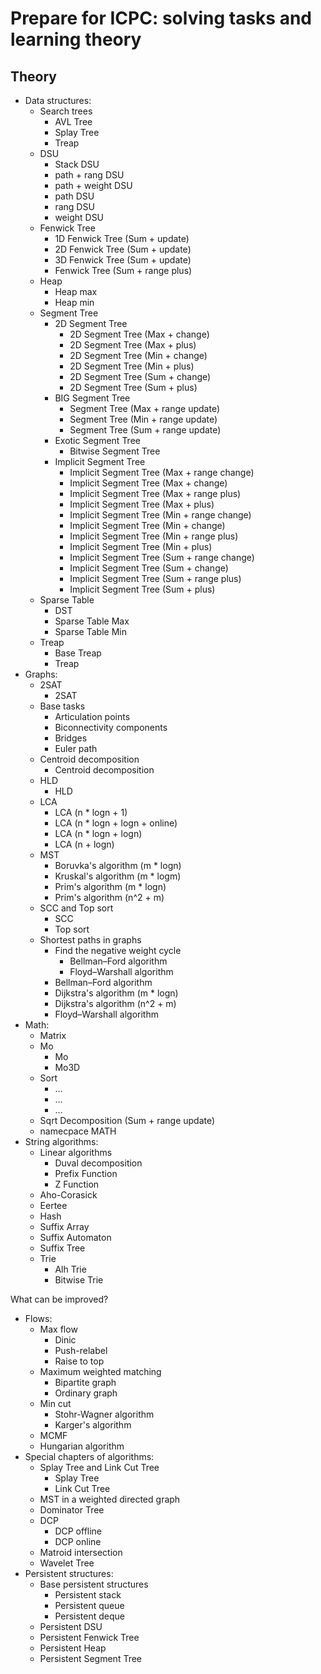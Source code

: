 # Prepare for ICPC: solving tasks and learning theory

## Theory
- Data structures:
  - Search trees
    - AVL Tree
    - Splay Tree
    - Treap
  - DSU
    - Stack DSU
    - path + rang DSU
    - path + weight DSU
    - path DSU
    - rang DSU
    - weight DSU
  - Fenwick Tree
    - 1D Fenwick Tree (Sum + update)
    - 2D Fenwick Tree (Sum + update)
    - 3D Fenwick Tree (Sum + update)
    - Fenwick Tree (Sum + range plus)
  - Heap
    - Heap max
    - Heap min
  - Segment Tree
    - 2D Segment Tree
      - 2D Segment Tree (Max + change)
      - 2D Segment Tree (Max + plus)
      - 2D Segment Tree (Min + change)
      - 2D Segment Tree (Min + plus)
      - 2D Segment Tree (Sum + change)
      - 2D Segment Tree (Sum + plus)
    - BIG Segment Tree
      - Segment Tree (Max + range update)
      - Segment Tree (Min + range update)
      - Segment Tree (Sum + range update)
    - Exotic Segment Tree
      - Bitwise Segment Tree
    - Implicit Segment Tree
      - Implicit Segment Tree (Max + range change)
      - Implicit Segment Tree (Max + change)
      - Implicit Segment Tree (Max + range plus)
      - Implicit Segment Tree (Max + plus)
      - Implicit Segment Tree (Min + range change)
      - Implicit Segment Tree (Min + change)
      - Implicit Segment Tree (Min + range plus)
      - Implicit Segment Tree (Min + plus)
      - Implicit Segment Tree (Sum + range change)
      - Implicit Segment Tree (Sum + change)
      - Implicit Segment Tree (Sum + range plus)
      - Implicit Segment Tree (Sum + plus)
  - Sparse Table
    - DST
    - Sparse Table Max
    - Sparse Table Min
  - Treap
    - Base Treap
    - Treap
- Graphs:
  - 2SAT
    - 2SAT
  - Base tasks
    - Articulation points
    - Biconnectivity components
    - Bridges
    - Euler path
  - Centroid decomposition
    - Centroid decomposition
  - HLD
    - HLD
  - LCA
    - LCA (n * logn + 1)
    - LCA (n * logn + logn + online)
    - LCA (n * logn + logn)
    - LCA (n + logn)
  - MST
    - Boruvka's algorithm (m * logn)
    - Kruskal's algorithm (m * logm)
    - Prim's algorithm (m * logn)
    - Prim's algorithm (n^2 + m)
  - SCC and Top sort
    - SCC
    - Top sort
  - Shortest paths in graphs
    - Find the negative weight cycle
      - Bellman–Ford algorithm
      - Floyd–Warshall algorithm
    - Bellman–Ford algorithm
    - Dijkstra's algorithm (m * logn)
    - Dijkstra's algorithm (n^2 + m)
    - Floyd–Warshall algorithm
- Math:
  - Matrix
  - Mo
    - Mo
    - Mo3D
  - Sort
    - ...
    - ...
    - ...
  - Sqrt Decomposition (Sum + range update)
  - namecpace MATH
- String algorithms:
  - Linear algorithms
    - Duval decomposition
    - Prefix Function
    - Z Function
  - Aho-Corasick
  - Eertee
  - Hash
  - Suffix Array
  - Suffix Automaton
  - Suffix Tree
  - Trie
    - Alh Trie
    - Bitwise Trie

What can be improved?
  - Flows:
    - Max flow
      - Dinic
      - Push-relabel
      - Raise to top
    - Maximum weighted matching
      - Bipartite graph
      - Ordinary graph
    - Min cut
      - Stohr-Wagner algorithm
      - Karger's algorithm
    - MCMF
    - Hungarian algorithm
  - Special chapters of algorithms:
    - Splay Tree and Link Cut Tree
      - Splay Tree
      - Link Cut Tree
    - MST in a weighted directed graph
    - Dominator Tree
    - DCP
      - DCP offline
      - DCP online
    - Matroid intersection
    - Wavelet Tree
  - Persistent structures:
    - Base persistent structures
      - Persistent stack
      - Persistent queue
      - Persistent deque
    - Persistent DSU
    - Persistent Fenwick Tree
    - Persistent Heap
    - Persistent Segment Tree
